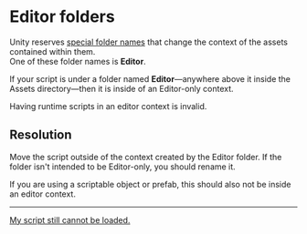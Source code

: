# Editor folders
Unity reserves [special folder names](https://docs.unity3d.com/Manual/SpecialFolders.html) that change the context of the assets contained within them.  
One of these folder names is **Editor**.  

If your script is under a folder named **Editor**—anywhere above it inside the Assets directory—then it is inside of an Editor-only context.  

Having runtime scripts in an editor context is invalid.  


## Resolution
Move the script outside of the context created by the Editor folder. If the folder isn't intended to be Editor-only, you should rename it.  

If you are using a scriptable object or prefab, this should also not be inside an editor context.  

---  
[My script still cannot be loaded.](Restart%20Unity.md)
